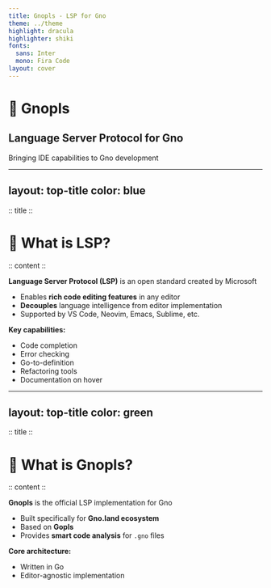 ```yaml
---
title: Gnopls - LSP for Gno
theme: ../theme
highlight: dracula
highlighter: shiki
fonts:
  sans: Inter
  mono: Fira Code
layout: cover
---
```


# 🧩 Gnopls
## Language Server Protocol for Gno

Bringing IDE capabilities to Gno development

<!-- 
Focus on:
- What LSP brings to developers
- Gno-specific tooling features
-->

---
layout: top-title
color: blue
---

:: title ::
# 🤔 What is LSP?
:: content ::

**Language Server Protocol (LSP)** is an open standard created by Microsoft
- Enables **rich code editing features** in any editor
- **Decouples** language intelligence from editor implementation
- Supported by VS Code, Neovim, Emacs, Sublime, etc.

**Key capabilities:**
- Code completion
- Error checking
- Go-to-definition
- Refactoring tools
- Documentation on hover

---
layout: top-title
color: green
---

:: title ::
# 🚀 What is Gnopls?
:: content ::

**Gnopls** is the official LSP implementation for Gno
- Built specifically for **Gno.land ecosystem**
- Based on **Gopls**
- Provides **smart code analysis** for `.gno` files

**Core architecture:**
- Written in Go
- Editor-agnostic implementation
